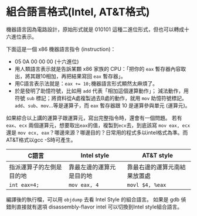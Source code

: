 # 組合語言格式(Intel, AT\&T格式)

機器語言因為電路設計，原始形式就是 010101 這種二進位形式，但也可以轉成十六進位表示。

下面這是一個 x86 機器語言指令 (instruction)：

* 05 0A 00 00 00 (十六進位)
* 用人類語言表示就是告訴某顆 x86 家族的 CPU：「把你的 `eax` 暫存器內容取出，將其跟10相加，再把結果寫回 `eax` 暫存器」。
* 用C語言表示法就是：`eax += 10;`機器語言形式顯然太麻煩了。
* 於是發明了助憶符號，比如用 `add` 代表「相加這個運算動作」；  減法動作，用符號 `sub` 標記；將資料從A處複製過去B處的動作，就用 `mov` 助憶符號標記。  `add`、`sub`、`mov`...等是運算子，而 `eax` 暫存器跟 10 是運算參與單元 (運算元)。

如果綜合以上講的運算子跟運算元，寫出完整指令時，還會有一個問題。 若有 `eax`、`ecx` 兩個運算元，想要取出`eax`的值，複製到`ecx`去，到底該寫 `mov eax, ecx` 還是 `mov ecx, eax`？哪邊來源？哪邊目的？日常用的程式多以intel格式為準。而AT\&T格式以gcc -S時可產生。



| C語言          | Intel style  | AT\&T style     |
| ------------ | ------------ | --------------- |
| 指派運算子的左側是目的地 | 靠最左邊的運算元是目的地 | 靠最右邊的運算元南結果放置處  |
| `int eax=4;` | `mov eax, 4` | `movl $4, %eax` |

編譯後的執行檔，可以用 `objdump` 去看 Intel Style 的組合語言。 如果是 gdb 偵錯則直接就有選項 disassembly-flavor intel 可以切換到Intel style組合語言。




